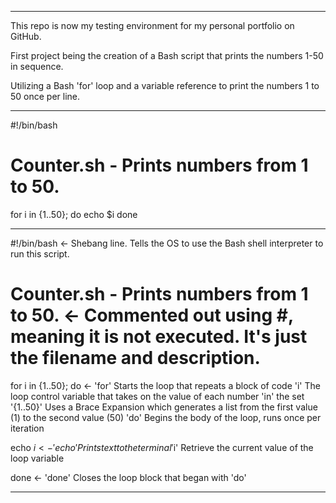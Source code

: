 ----------

This repo is now my testing environment for my personal portfolio on GitHub. 

First project being the creation of a Bash script that prints the numbers 1-50 in sequence.

Utilizing a Bash 'for' loop and a variable reference to print the numbers 1 to 50 once per line. 

----------

#!/bin/bash
# Counter.sh - Prints numbers from 1 to 50.

for i in {1..50}; do
  echo $i
done

----------

#!/bin/bash               <-            Shebang line. Tells the OS to use the Bash shell interpreter to run this script. 
# Counter.sh - Prints numbers from 1 to 50. <- Commented out using #, meaning it is not executed. It's just the filename and description.

for i in {1..50}; do      <- 'for'      Starts the loop that repeats a block of code
                              'i'       The loop control variable that takes on the value of each number 'in' the set 
                           '{1..50}'    Uses a Brace Expansion which generates a list from the first value (1) to the second value (50)
                              'do'      Begins the body of the loop, runs once per iteration 
                         
  echo $i                 <- 'echo'     Prints text to the terminal
                              '$i'      Retrieve the current value of the loop variable  
                              
done                      <- 'done'     Closes the loop block that began with 'do'

----------

